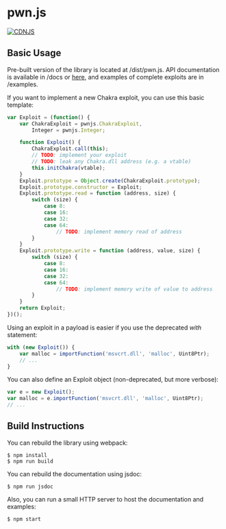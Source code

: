 # pwn.js

[![CDNJS](https://img.shields.io/cdnjs/v/pwnjs.svg)](https://cdnjs.com/libraries/pwnjs)

## Basic Usage

Pre-built version of the library is located at /dist/pwn.js. API documentation is available in /docs or [here](http://theori.io/pwnjs/), and examples of complete exploits are in /examples.

If you want to implement a new Chakra exploit, you can use this basic template:

```js
var Exploit = (function() {
    var ChakraExploit = pwnjs.ChakraExploit,
        Integer = pwnjs.Integer;

    function Exploit() {
        ChakraExploit.call(this);
        // TODO: implement your exploit
        // TODO: leak any Chakra.dll address (e.g. a vtable)
        this.initChakra(vtable);
    }
    Exploit.prototype = Object.create(ChakraExploit.prototype);
    Exploit.prototype.constructor = Exploit;
    Exploit.prototype.read = function (address, size) {
        switch (size) {
            case 8:
            case 16:
            case 32:
            case 64:
                // TODO: implement memory read of address
        }
    }
    Exploit.prototype.write = function (address, value, size) {
        switch (size) {
            case 8:
            case 16:
            case 32:
            case 64:
                // TODO: implement memory write of value to address
        }
    }
    return Exploit;
})();
```

Using an exploit in a payload is easier if you use the deprecated _with_ statement:

```js
with (new Exploit()) {
    var malloc = importFunction('msvcrt.dll', 'malloc', Uint8Ptr);
    // ...
}
```

You can also define an Exploit object (non-deprecated, but more verbose):

```js
var e = new Exploit();
var malloc = e.importFunction('msvcrt.dll', 'malloc', Uint8Ptr);
// ...
```

## Build Instructions

You can rebuild the library using webpack:

```
$ npm install
$ npm run build
```

You can rebuild the documentation using jsdoc:

```
$ npm run jsdoc
```

Also, you can run a small HTTP server to host the documentation and examples:

```
$ npm start
```
